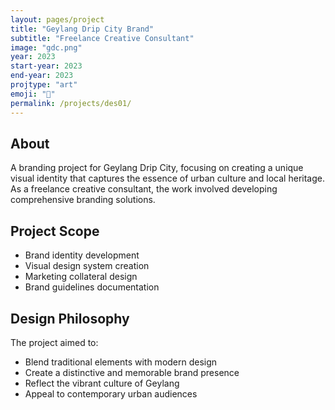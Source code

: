 ```yaml
---
layout: pages/project
title: "Geylang Drip City Brand"
subtitle: "Freelance Creative Consultant"
image: "gdc.png"
year: 2023
start-year: 2023
end-year: 2023
projtype: "art"
emoji: "🎨"
permalink: /projects/des01/
---
```


## About

A branding project for Geylang Drip City, focusing on creating a unique visual identity that captures the essence of urban culture and local heritage. As a freelance creative consultant, the work involved developing comprehensive branding solutions.

## Project Scope

- Brand identity development
- Visual design system creation
- Marketing collateral design
- Brand guidelines documentation

## Design Philosophy

The project aimed to:
- Blend traditional elements with modern design
- Create a distinctive and memorable brand presence
- Reflect the vibrant culture of Geylang
- Appeal to contemporary urban audiences 